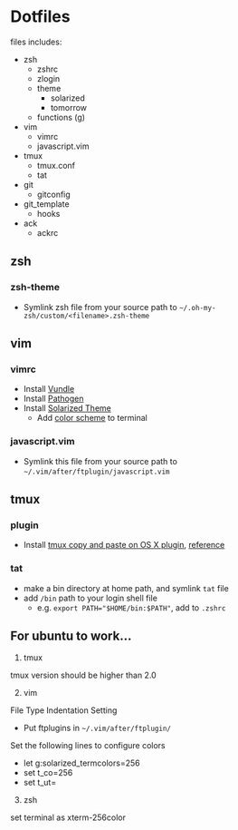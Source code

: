 # Dotfiles

files includes:

- zsh
  - zshrc
  - zlogin
  - theme
     - solarized
     - tomorrow
  - functions (g)
- vim
  - vimrc
  - javascript.vim
- tmux
  - tmux.conf
  - tat
- git
  - gitconfig
- git_template
  - hooks
- ack
  - ackrc

## zsh

### zsh-theme

- Symlink zsh file from your source path to `~/.oh-my-zsh/custom/<filename>.zsh-theme`

## vim

### vimrc

- Install [Vundle](https://github.com/VundleVim/Vundle.vim)
- Install [Pathogen](https://github.com/tpope/vim-pathogen)
- Install [Solarized Theme](http://ethanschoonover.com/solarized/vim-colors-solarized)
  - Add [color scheme](https://github.com/tomislav/osx-terminal.app-colors-solarized) to terminal

### javascript.vim

- Symlink this file from your source path to `~/.vim/after/ftplugin/javascript.vim`

## tmux

### plugin

- Install [tmux copy and paste on OS X plugin](https://github.com/ChrisJohnsen/tmux-MacOSX-pasteboard), [reference](https://robots.thoughtbot.com/tmux-copy-paste-on-os-x-a-better-future)

### tat
  - make a bin directory at home path, and symlink `tat` file
  - add `/bin` path to your login shell file
     - e.g. `export PATH="$HOME/bin:$PATH"`, add to `.zshrc`

## For ubuntu to work...

1. tmux

  tmux version should be higher than 2.0

2. vim

  File Type Indentation Setting

  - Put ftplugins in `~/.vim/after/ftplugin/`

  Set the following lines to configure colors

  - let g:solarized_termcolors=256
  - set t_co=256
  - set t_ut=

3. zsh

  set terminal as xterm-256color
